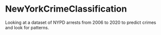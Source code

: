 # NewYorkCrimeClassification
Looking at a dataset of NYPD arrests from 2006 to 2020 to predict crimes and look for patterns.
